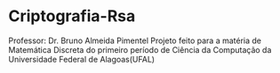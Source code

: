 # Criptografia-Rsa
Professor: Dr. Bruno Almeida Pimentel 
Projeto feito para a matéria de Matemática Discreta do primeiro período de Ciência da Computação da Universidade Federal de Alagoas(UFAL)
